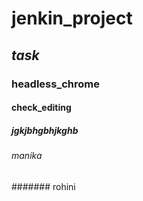 # jenkin_project
## _task_
### **headless_chrome**
#### check_editing
##### jgkjbhgbhjkghb
###### manika
####### rohini
